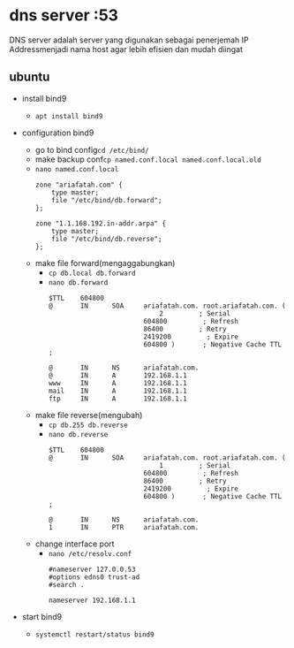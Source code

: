 # dns server :53

DNS server adalah server yang digunakan sebagai penerjemah IP Addressmenjadi nama host agar lebih efisien dan mudah diingat

## ubuntu
- install bind9
  - ```apt install bind9```

- configuration bind9
  - go to bind config```cd /etc/bind/```
  - make backup conf```cp named.conf.local named.conf.local.old```
  - ```nano named.conf.local```
    ```
    zone "ariafatah.com" {
        type master;
        file "/etc/bind/db.forward";
    };

    zone "1.1.168.192.in-addr.arpa" {
        type master;
        file "/etc/bind/db.reverse";
    };
    ```
  - make file forward(mengaggabungkan)
    - ```cp db.local db.forward```
    - ```nano db.forward```
      ```
      $TTL    604800
      @       IN      SOA     ariafatah.com. root.ariafatah.com. (
                                  2         ; Serial
                              604800         ; Refresh
                              86400         ; Retry
                              2419200         ; Expire
                              604800 )       ; Negative Cache TTL
      ;

      @       IN      NS      ariafatah.com.
      @       IN      A       192.168.1.1
      www     IN      A       192.168.1.1
      mail    IN      A       192.168.1.1
      ftp     IN      A       192.168.1.1
      ```
  - make file reverse(mengubah)
    - ```cp db.255 db.reverse```
    - ```nano db.reverse```
      ```
      $TTL    604800
      @       IN      SOA     ariafatah.com. root.ariafatah.com. (
                                  1         ; Serial
                              604800         ; Refresh
                              86400         ; Retry
                              2419200         ; Expire
                              604800 )       ; Negative Cache TTL
      ;

      @       IN      NS      ariafatah.com.
      1       IN      PTR     ariafatah.com.
      ```
  - change interface port
    - ```nano /etc/resolv.conf```
      ```
      #nameserver 127.0.0.53
      #options edns0 trust-ad
      #search .

      nameserver 192.168.1.1
      ```

- start bind9
  - ```systemctl restart/status bind9```